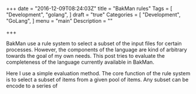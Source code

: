+++
date = "2016-12-09T08:24:03Z"
title = "BakMan rules"
Tags = [
  "Development",
  "golang",
]
draft = "true"
Categories = [
  "Development",
  "GoLang",
]
menu = "main"
Description = ""

+++

BakMan use a rule system to select a subset of the input files for certain processes.
However, the components of the language are kind of arbitrary towards the goal of my own needs.
This post tries to evaluate the completeness of the language currently available in BakMan.

Here I use a simple evaluation method.
The core function of the rule system is to select a subset of items from a given pool of items.
Any subset can be encode to a series of
